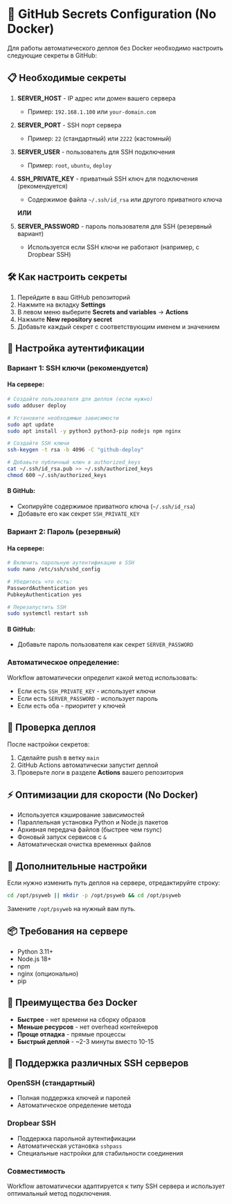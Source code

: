 # 🔐 GitHub Secrets Configuration (No Docker)

Для работы автоматического деплоя без Docker необходимо настроить следующие секреты в GitHub:

## 📋 Необходимые секреты

1. **SERVER_HOST** - IP адрес или домен вашего сервера
   - Пример: `192.168.1.100` или `your-domain.com`

2. **SERVER_PORT** - SSH порт сервера
   - Пример: `22` (стандартный) или `2222` (кастомный)

3. **SERVER_USER** - пользователь для SSH подключения
   - Пример: `root`, `ubuntu`, `deploy`

4. **SSH_PRIVATE_KEY** - приватный SSH ключ для подключения (рекомендуется)
   - Содержимое файла `~/.ssh/id_rsa` или другого приватного ключа
   
   **ИЛИ**
   
4. **SERVER_PASSWORD** - пароль пользователя для SSH (резервный вариант)
   - Используется если SSH ключи не работают (например, с Dropbear SSH)

## 🛠️ Как настроить секреты

1. Перейдите в ваш GitHub репозиторий
2. Нажмите на вкладку **Settings**
3. В левом меню выберите **Secrets and variables** → **Actions**
4. Нажмите **New repository secret**
5. Добавьте каждый секрет с соответствующим именем и значением

## 🔑 Настройка аутентификации

### Вариант 1: SSH ключи (рекомендуется)

#### На сервере:
```bash
# Создайте пользователя для деплоя (если нужно)
sudo adduser deploy

# Установите необходимые зависимости
sudo apt update
sudo apt install -y python3 python3-pip nodejs npm nginx

# Создайте SSH ключи
ssh-keygen -t rsa -b 4096 -C "github-deploy"

# Добавьте публичный ключ в authorized_keys
cat ~/.ssh/id_rsa.pub >> ~/.ssh/authorized_keys
chmod 600 ~/.ssh/authorized_keys
```

#### В GitHub:
- Скопируйте содержимое приватного ключа (`~/.ssh/id_rsa`)
- Добавьте его как секрет `SSH_PRIVATE_KEY`

### Вариант 2: Пароль (резервный)

#### На сервере:
```bash
# Включить парольную аутентификацию в SSH
sudo nano /etc/ssh/sshd_config

# Убедитесь что есть:
PasswordAuthentication yes
PubkeyAuthentication yes

# Перезапустить SSH
sudo systemctl restart ssh
```

#### В GitHub:
- Добавьте пароль пользователя как секрет `SERVER_PASSWORD`

### Автоматическое определение:
Workflow автоматически определит какой метод использовать:
- Если есть `SSH_PRIVATE_KEY` - использует ключи
- Если есть `SERVER_PASSWORD` - использует пароль
- Если есть оба - приоритет у ключей

## 🚀 Проверка деплоя

После настройки секретов:
1. Сделайте push в ветку `main`
2. GitHub Actions автоматически запустит деплой
3. Проверьте логи в разделе **Actions** вашего репозитория

## ⚡ Оптимизации для скорости (No Docker)

- Используется кэширование зависимостей
- Параллельная установка Python и Node.js пакетов
- Архивная передача файлов (быстрее чем rsync)
- Фоновый запуск сервисов с `&`
- Автоматическая очистка временных файлов

## 🔧 Дополнительные настройки

Если нужно изменить путь деплоя на сервере, отредактируйте строку:
```bash
cd /opt/psyweb || mkdir -p /opt/psyweb && cd /opt/psyweb
```

Замените `/opt/psyweb` на нужный вам путь.

## 📦 Требования на сервере

- Python 3.11+
- Node.js 18+
- npm
- nginx (опционально)
- pip

## 🎯 Преимущества без Docker

- **Быстрее** - нет времени на сборку образов
- **Меньше ресурсов** - нет overhead контейнеров
- **Проще отладка** - прямые процессы
- **Быстрый деплой** - ~2-3 минуты вместо 10-15

## 🔧 Поддержка различных SSH серверов

### OpenSSH (стандартный)
- Полная поддержка ключей и паролей
- Автоматическое определение метода

### Dropbear SSH
- Поддержка парольной аутентификации
- Автоматическая установка `sshpass`
- Специальные настройки для стабильности соединения

### Совместимость
Workflow автоматически адаптируется к типу SSH сервера и использует оптимальный метод подключения.
